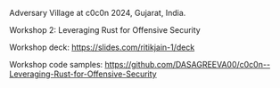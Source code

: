 Adversary Village at c0c0n 2024, Gujarat, India.

Workshop 2: Leveraging Rust for Offensive Security

Workshop deck: https://slides.com/ritikjain-1/deck

Workshop code samples: https://github.com/DASAGREEVA00/c0c0n--Leveraging-Rust-for-Offensive-Security
